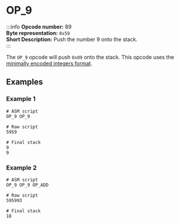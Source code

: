 # OP_9
:::info
**Opcode number:** 89  
**Byte representation:**  `0x59`  
**Short Description:** Push the number 9 onto the stack.  
:::

The `OP_9` opcode will push `0x09` onto the stack. This opcode uses the [minimally encoded integers format](../overview/numbers.md#minimally-encoded-integers).

## Examples
### Example 1
```shell
# ASM script
OP_9 OP_9

# Raw script
5959

# Final stack
9
9
```

### Example 2
```shell
# ASM script
OP_9 OP_9 OP_ADD

# Raw script
595993

# Final stack
18
```
